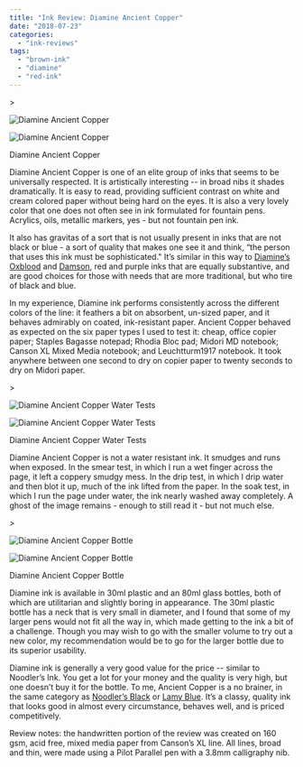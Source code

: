 ```yaml
---
title: "Ink Review: Diamine Ancient Copper"
date: "2018-07-23"
categories: 
  - "ink-reviews"
tags: 
  - "brown-ink"
  - "diamine"
  - "red-ink"
---
```


\>

<img src="https://images.squarespace-cdn.com/content/v1/4ff3a147e4b0d277e95412d1/1532308086531-PJ82AWALCPEPPTR5PWZZ/IMAGE.JPG" alt="Diamine Ancient Copper" />

![Diamine Ancient Copper](https://images.squarespace-cdn.com/content/v1/4ff3a147e4b0d277e95412d1/1532308086531-PJ82AWALCPEPPTR5PWZZ/IMAGE.JPG)

Diamine Ancient Copper

Diamine Ancient Copper is one of an elite group of inks that seems to be universally respected. It is artistically interesting -- in broad nibs it shades dramatically. It is easy to read, providing sufficient contrast on white and cream colored paper without being hard on the eyes. It is also a very lovely color that one does not often see in ink formulated for fountain pens. Acrylics, oils, metallic markers, yes - but not fountain pen ink.

It also has gravitas of a sort that is not usually present in inks that are not black or blue - a sort of quality that makes one see it and think, “the person that uses this ink must be sophisticated." It’s similar in this way to [Diamine’s Oxblood](http://www.carpedavid.com/blog/2010/9/14/ink-review-diamine-oxblood.html?rq=oxblood) and [Damson](http://www.carpedavid.com/blog/2012/1/15/ink-review-diamine-damson.html?rq=damson), red and purple inks that are equally substantive, and are good choices for those with needs that are more traditional, but who tire of black and blue.

In my experience, Diamine ink performs consistently across the different colors of the line: it feathers a bit on absorbent, un-sized paper, and it behaves admirably on coated, ink-resistant paper. Ancient Copper behaved as expected on the six paper types I used to test it: cheap, office copier paper; Staples Bagasse notepad; Rhodia Bloc pad; Midori MD notebook; Canson XL Mixed Media notebook; and Leuchtturm1917 notebook. It took anywhere between one second to dry on copier paper to twenty seconds to dry on Midori paper.

\>

<img src="https://images.squarespace-cdn.com/content/v1/4ff3a147e4b0d277e95412d1/1532308054347-15FHQOY7YN6H9UFG9GN1/IMAGE.JPG" alt="Diamine Ancient Copper Water Tests" />

![Diamine Ancient Copper Water Tests](https://images.squarespace-cdn.com/content/v1/4ff3a147e4b0d277e95412d1/1532308054347-15FHQOY7YN6H9UFG9GN1/IMAGE.JPG)

Diamine Ancient Copper Water Tests

Diamine Ancient Copper is not a water resistant ink. It smudges and runs when exposed. In the smear test, in which I run a wet finger across the page, it left a coppery smudgy mess. In the drip test, in which I drip water and then blot it up, much of the ink lifted from the paper. In the soak test, in which I run the page under water, the ink nearly washed away completely. A ghost of the image remains - enough to still read it - but not much else.

\>

<img src="https://images.squarespace-cdn.com/content/v1/4ff3a147e4b0d277e95412d1/1532308128096-P942CVO9370HV3XQIB5S/FullSizeRender.jpg" alt="Diamine Ancient Copper Bottle" />

![Diamine Ancient Copper Bottle](https://images.squarespace-cdn.com/content/v1/4ff3a147e4b0d277e95412d1/1532308128096-P942CVO9370HV3XQIB5S/FullSizeRender.jpg)

Diamine Ancient Copper Bottle

Diamine ink is available in 30ml plastic and an 80ml glass bottles, both of which are utilitarian and slightly boring in appearance. The 30ml plastic bottle has a neck that is very small in diameter, and I found that some of my larger pens would not fit all the way in, which made getting to the ink a bit of a challenge. Though you may wish to go with the smaller volume to try out a new color, my recommendation would be to go for the larger bottle due to its superior usability.

Diamine ink is generally a very good value for the price -- similar to Noodler’s Ink. You get a lot for your money and the quality is very high, but one doesn’t buy it for the bottle. To me, Ancient Copper is a no brainer, in the same category as [Noodler’s Black](http://www.carpedavid.com/blog/2012/3/24/ink-review-noodlers-black-revisited.html) or [Lamy Blue](http://www.carpedavid.com/blog/2010/3/6/ink-review-lamy-blue.html). It’s a classy, quality ink that looks good in almost every circumstance, behaves well, and is priced competitively.

Review notes: the handwritten portion of the review was created on 160 gsm, acid free, mixed media paper from Canson’s XL line. All lines, broad and thin, were made using a Pilot Parallel pen with a 3.8mm calligraphy nib.

